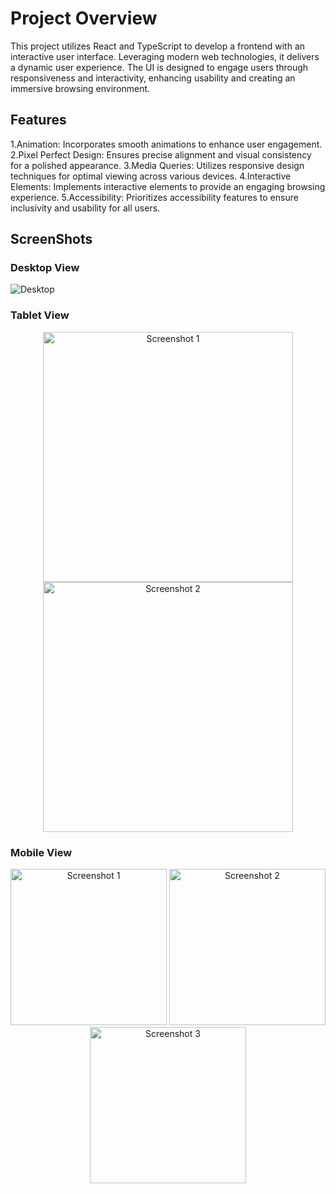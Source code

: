 # Project Overview
This project utilizes React and TypeScript to develop a frontend with an interactive user interface. Leveraging modern web technologies, it delivers a dynamic user experience. The UI is designed to engage users through responsiveness and interactivity, enhancing usability and creating an immersive browsing environment.

## Features
1.Animation: Incorporates smooth animations to enhance user engagement.
2.Pixel Perfect Design: Ensures precise alignment and visual consistency for a polished appearance.
3.Media Queries: Utilizes responsive design techniques for optimal viewing across various devices.
4.Interactive Elements: Implements interactive elements to provide an engaging browsing experience.
5.Accessibility: Prioritizes accessibility features to ensure inclusivity and usability for all users.

## ScreenShots
### Desktop View
![Desktop](https://github.com/iammshahbaz/AltWorld/assets/147658447/e6835e75-ead1-415d-a74d-f8973f13924b)
### Tablet View

<p align="center">
  <img src="https://github.com/iammshahbaz/AltWorld/assets/147658447/b42ead58-f878-4cb0-945d-f7354de3a50e" width="400" alt="Screenshot 1">
  <img src="https://github.com/iammshahbaz/AltWorld/assets/147658447/14dbae5f-2cdf-4465-a48d-d1d30f6da896" width="400" alt="Screenshot 2">
</p>


### Mobile View

<p align="center">
  <img src="https://github.com/iammshahbaz/AltWorld/assets/147658447/68115660-8d5e-4ce3-8863-63ff6488c425" width="250" alt="Screenshot 1">
  <img src="https://github.com/iammshahbaz/AltWorld/assets/147658447/00bb0ee7-68da-4eb3-9355-4ec8d223f3aa" width="250" alt="Screenshot 2">
  <img src="https://github.com/iammshahbaz/AltWorld/assets/147658447/2a05b48d-4b34-4b84-b2d4-39f1b9304047" width="250" alt="Screenshot 3">
</p>

